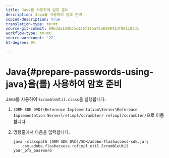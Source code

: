 ```yaml
---
title: Java를 사용하여 암호 준비
description: Java를 사용하여 암호 준비
copied-description: true
translation-type: tm+mt
source-git-commit: 89bdda1d4bd5c126f19ba75a819942df901183d1
workflow-type: tm+mt
source-wordcount: '22'
ht-degree: 0%

---
```



# Java{#prepare-passwords-using-java}을(를) 사용하여 암호 준비

Java를 사용하여 `ScrambleUtil.class`을 실행합니다.

1. `[DRM SDK DVD]\Reference Implementation\Server\Reference Implementation Server\refimpl/scrambler/ refimpl/scrambler/`으로 이동합니다.
1. 명령줄에서 다음을 입력합니다.

   ```
   java -classpath [DRM SDK DVD]/SDK/adobe-flashaccess-sdk.jar;  
       com.adobe.flashaccess.refimpl.util.ScrambleUtil your_pfx_password
   ```

